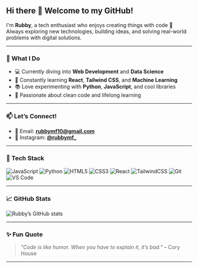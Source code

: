 ## Hi there 👋 Welcome to my GitHub!

I'm **Rubby**, a tech enthusiast who enjoys creating things with code 🚀  
Always exploring new technologies, building ideas, and solving real-world problems with digital solutions.

---

### 🔧 What I Do
- 💻 Currently diving into **Web Development** and **Data Science**
- 🌱 Constantly learning **React**, **Tailwind CSS**, and **Machine Learning**
- 📚 Love experimenting with **Python**, **JavaScript**, and cool libraries
- 🧠 Passionate about clean code and lifelong learning

---

### 📫 Let’s Connect!
- 📧 Email: **[rubbymf10@gmail.com](mailto:rubbymf10@gmail.com)**
- 📸 Instagram: [**@rubbymf_**](https://instagram.com/rubbymf_)

---

### 💼 Tech Stack
![JavaScript](https://img.shields.io/badge/-JavaScript-black?style=flat-square&logo=javascript)
![Python](https://img.shields.io/badge/-Python-black?style=flat-square&logo=python)
![HTML5](https://img.shields.io/badge/-HTML5-black?style=flat-square&logo=html5)
![CSS3](https://img.shields.io/badge/-CSS3-black?style=flat-square&logo=css3)
![React](https://img.shields.io/badge/-React-black?style=flat-square&logo=react)
![TailwindCSS](https://img.shields.io/badge/-TailwindCSS-black?style=flat-square&logo=tailwind-css)
![Git](https://img.shields.io/badge/-Git-black?style=flat-square&logo=git)
![VS Code](https://img.shields.io/badge/-VSCode-black?style=flat-square&logo=visual-studio-code)

---

### 📈 GitHub Stats
![Rubby’s GitHub stats](https://github-readme-stats.vercel.app/api?username=rubbymf10&show_icons=true&theme=tokyonight&hide_title=true)

---

### ✨ Fun Quote
> *"Code is like humor. When you have to explain it, it’s bad."* – Cory House

---
